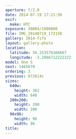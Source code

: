```yaml
---
aperture: f/2.0
date: 2014-07-19 17:21:58
exif:
  make: HTC
exposure: 30004/1000000
file: IMG_20140719_172158
gallery: 2014-fife
layout: gallery-photo
location:
  latitude: 56.253578166667
  longitude: -3.2066712222222
model: One S
next: 1465670
ordering: 3
previous: 872614c
sizes:
  640w:
    height: 362
    width: 640
  200x200:
    height: 200
    width: 200
  96x96:
    height: 96
    width: 96
title: 
---
```

